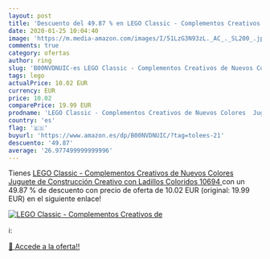 ```yaml
---
layout: post
title: 'Descuento del 49.87 % en LEGO Classic - Complementos Creativos de'
date: 2020-01-25 10:04:40
image: 'https://m.media-amazon.com/images/I/51LzG3N93zL._AC_._SL200_.jpg'
comments: true
category: ofertas
author: ring
slug: 'B00NVDNUIC-es LEGO Classic - Complementos Creativos de Nuevos Colores...'
tags: lego
actualPrice: 10.02 EUR
currency: EUR
price: 10.02
comparePrice: 19.99 EUR
prodname: 'LEGO Classic - Complementos Creativos de Nuevos Colores  Juguete de Construcción Creativo con Ladillos Coloridos  10694 '
country: 'es'
flag: '🇪🇸'
buyurl: 'https://www.amazon.es/dp/B00NVDNUIC/?tag=tolees-21'
descuento: '49.87'
average: '26.977499999999996'
---
```


Tienes [LEGO Classic - Complementos Creativos de Nuevos Colores  Juguete de Construcción Creativo con Ladillos Coloridos  10694 ](https://www.amazon.es/dp/B00NVDNUIC/?tag=tolees-21) con un 49.87 % de descuento con precio de oferta de 10.02 EUR (original: 19.99 EUR) en el siguiente enlace!

[![LEGO Classic - Complementos Creativos de](https://m.media-amazon.com/images/I/51LzG3N93zL._AC_._SL200_.jpg)](https://www.amazon.es/dp/B00NVDNUIC/?tag=tolees-21)

ℹ️:


[🛒 Accede a la oferta!!](https://www.amazon.es/dp/B00NVDNUIC/?tag=tolees-21)
